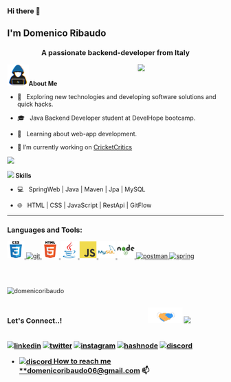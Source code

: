 ### Hi there 👋<h2> I'm Domenico Ribaudo</h2>
<h3 align="center">A passionate backend-developer from Italy</h3>


<img align='right' src="https://media3.giphy.com/media/v1.Y2lkPTc5MGI3NjExM3FrcTVsdnpxeno1OXdza3R1enllejA5b2ppcDg3cWwyaDRtNHNzNyZlcD12MV9pbnRlcm5hbF9naWZfYnlfaWQmY3Q9Zw/VTtANKl0beDFQRLDTh/giphy.gif" width="200">

<picture><img src = "https://github.com/0xAbdulKhalid/0xAbdulKhalid/raw/main/assets/mdImages/about_me.gif" width = 50px></picture><b>About Me</b>
</div>


<div align ='left'>

- 🤔 &nbsp; Exploring new technologies and developing software solutions and quick hacks.

- 🎓 &nbsp; Java Backend Developer student at DevelHope bootcamp.

- 🌱 &nbsp; Learning about web-app development.

- 🔭 I’m currently working on [CricketCritics](https://github.com/floralgreen/cricket-critics.git)

  </div>
<img src="https://user-images.githubusercontent.com/73097560/115834477-dbab4500-a447-11eb-908a-139a6edaec5c.gif"><br>

<img src="https://media2.giphy.com/media/QssGEmpkyEOhBCb7e1/giphy.gif?cid=ecf05e47a0n3gi1bfqntqmob8g9aid1oyj2wr3ds3mg700bl&rid=giphy.gif" width ="25"><b> Skills</b>



- 💻 &nbsp; SpringWeb | Java | Maven | Jpa | MySQL

- 🌐 &nbsp; HTML | CSS | JavaScript | RestApi | GitFlow

<!--

- 🛢 &nbsp; MySQL | JPA

- 🔧 &nbsp; Git | Trello | Agile | IntelliJ Idea

-->


<hr>

<h3 align="left">Languages and Tools:</h3>
<p align="left"> <a href="https://www.w3schools.com/css/" target="_blank" rel="noreferrer"> <img src="https://raw.githubusercontent.com/devicons/devicon/master/icons/css3/css3-original-wordmark.svg" alt="css3" width="40" height="40"/> </a> <a href="https://git-scm.com/" target="_blank" rel="noreferrer"> <img src="https://www.vectorlogo.zone/logos/git-scm/git-scm-icon.svg" alt="git" width="40" height="40"/> </a> <a href="https://www.w3.org/html/" target="_blank" rel="noreferrer"> <img src="https://raw.githubusercontent.com/devicons/devicon/master/icons/html5/html5-original-wordmark.svg" alt="html5" width="40" height="40"/> </a> <a href="https://www.java.com" target="_blank" rel="noreferrer"> <img src="https://raw.githubusercontent.com/devicons/devicon/master/icons/java/java-original.svg" alt="java" width="40" height="40"/> </a> <a href="https://developer.mozilla.org/en-US/docs/Web/JavaScript" target="_blank" rel="noreferrer"> <img src="https://raw.githubusercontent.com/devicons/devicon/master/icons/javascript/javascript-original.svg" alt="javascript" width="40" height="40"/> </a> <a href="https://www.mysql.com/" target="_blank" rel="noreferrer"> <img src="https://raw.githubusercontent.com/devicons/devicon/master/icons/mysql/mysql-original-wordmark.svg" alt="mysql" width="40" height="40"/> </a> <a href="https://nodejs.org" target="_blank" rel="noreferrer"> <img src="https://raw.githubusercontent.com/devicons/devicon/master/icons/nodejs/nodejs-original-wordmark.svg" alt="nodejs" width="40" height="40"/> </a> <a href="https://postman.com" target="_blank" rel="noreferrer"> <img src="https://www.vectorlogo.zone/logos/getpostman/getpostman-icon.svg" alt="postman" width="40" height="40"/> </a> <a href="https://spring.io/" target="_blank" rel="noreferrer"> <img src="https://www.vectorlogo.zone/logos/springio/springio-icon.svg" alt="spring" width="40" height="40"/> </a> </p>
<br/><br/>

<p><img align="center" src="https://github-readme-stats.vercel.app/api/top-langs?username=domenicoribaudo&show_icons=true&locale=en&layout=compact" alt="domenicoribaudo" /></p>



<img align='right' src="https://media.tenor.com/Z-KtPAM0_Z0AAAAi/social-icons.gif" width="50" style="margin-right: 1200px;">



<h3> Let's Connect..!</b><img src="https://github.com/0xAbdulKhalid/0xAbdulKhalid/raw/main/assets/mdImages/handshake.gif" width ="80" style="margin-left: 200px;">
  <img src="https://user-images.githubusercontent.com/73097560/115834477-dbab4500-a447-11eb-908a-139a6edaec5c.gif">

<!--icons and links-->
  <br>
  <br>
 
<p align="left">
<a href="https://www.linkedin.com/in/domenico-ribaudo-210627196/" target="blank"><img align="center" src="https://user-images.githubusercontent.com/88904952/234979284-68c11d7f-1acc-4f0c-ac78-044e1037d7b0.png" alt="linkedin" height="50" width="50" /></a>
<a href="https://twitter.com/lilstitch21" target="blank"><img align="center" src="https://user-images.githubusercontent.com/88904952/234980676-61bfb021-ecc8-48f7-88e6-34c1b06c4a58.png" alt="twitter" height="50" width="50" /></a> 
<a href="https://www.instagram.com/nishant.jangir.1010/" target="blank"><img align="center" src="https://user-images.githubusercontent.com/88904952/234981169-2dd1e58f-4b7e-468c-8213-034ba62156c3.png" alt="instagram" height="50" width="50" /></a>
<a href="https://1010nishant.hashnode.dev/" target="blank"><img align="center" src="https://user-images.githubusercontent.com/88904952/234982196-562aea17-5532-4550-8c08-1c7cb994a541.png" alt="hashnode" height="50" width="50" /></a>
<a href="https://discord.gg/UjwKkJsXsf" target="blank"><img align="center" src="https://raw.githubusercontent.com/jmnote/z-icons/master/svg/facebook.svg" alt="discord" height="50" width="50" /></a>
  
</p>

-  <a href="domenicoribaudo06@gmail.com" target="blank"><img align="center" src="https://raw.githubusercontent.com/jmnote/z-icons/master/svg/google.svg" alt="discord" height="50" width="50" /> How to reach me **domenicoribaudo06@gmail.com 📫</a>

